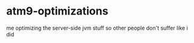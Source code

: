 # atm9-optimizations
me optimizing the server-side jvm stuff so other people don't suffer like i did

